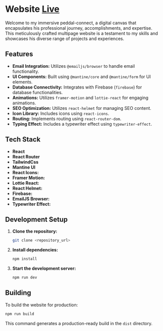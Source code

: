 #  Website [Live]()


Welcome to my immersive peddal-connect, a digital canvas that encapsulates his professional journey, accomplishments, and expertise. This meticulously crafted multipage website is a testament to my skills and showcases his diverse range of projects and experiences.

## Features

- **Email Integration:** Utilizes `@emailjs/browser` to handle email functionality.
- **UI Components:** Built using `@mantine/core` and `@mantine/form` for UI elements.
- **Database Connectivity:** Integrates with Firebase (`firebase`) for database functionalities.
- **Animations:** Utilizes `framer-motion` and `lottie-react` for engaging animations.
- **SEO Optimization:** Utilizes `react-helmet` for managing SEO content.
- **Icon Library:** Includes icons using `react-icons`.
- **Routing:** Implements routing using `react-router-dom`.
- **Typing Effect:** Includes a typewriter effect using `typewriter-effect`.

## Tech Stack

- **React**
- **React Router**
- **TailwindCss**
- **Mantine UI**
- **React Icons:**
- **Framer Motion:**
- **Lottie React:**
- **React Helmet:**
- **Firebase:**
- **EmailJS Browser:**
- **Typewriter Effect:**

## Development Setup

1. **Clone the repository:**

   ```bash
   git clone <repository_url>
   
   ```

2. **Install dependencies:**

   ```bash
   npm install
   ```

3. **Start the development server:**
   ```bash
   npm run dev
   ```



## Building

To build the website for production:

```bash
npm run build
````

This command generates a production-ready build in the `dist` directory.


